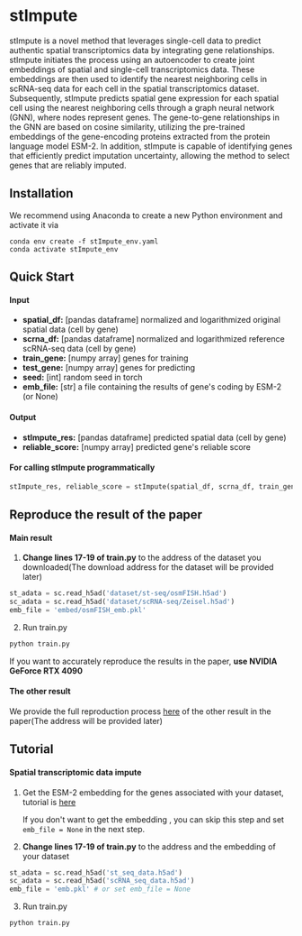 # stImpute

stImpute is a novel method that leverages single-cell data to predict authentic spatial transcriptomics data by integrating gene relationships. stImpute initiates the process using an autoencoder to create joint embeddings of spatial and single-cell transcriptomics data. These embeddings are then used to identify the nearest neighboring cells in scRNA-seq data for each cell in the spatial transcriptomics dataset. Subsequently, stImpute predicts spatial gene expression for each spatial cell using the nearest neighboring cells through a graph neural network (GNN), where nodes represent genes. The gene-to-gene relationships in the GNN are based on cosine similarity, utilizing the pre-trained embeddings of the gene-encoding proteins extracted from the protein language model ESM-2. In addition, stImpute is capable of identifying genes that efficiently predict imputation uncertainty, allowing the method to select genes that are reliably imputed.

## Installation  

We recommend using Anaconda to create a new Python environment and activate it via

```
conda env create -f stImpute_env.yaml
conda activate stImpute_env
```

## Quick Start

#### Input

* **spatial_df:**   [pandas dataframe] normalized and logarithmized original spatial data (cell by gene)
* **scrna_df:**    [pandas dataframe] normalized and logarithmized reference scRNA-seq data (cell by gene)
* **train_gene:**   [numpy array] genes for training
* **test_gene:**    [numpy array] genes for predicting
* **seed:**      [int] random seed in torch
* **emb_file:**    [str] a file containing the results of gene's coding by ESM-2 (or None)

#### Output

* **stImpute_res:**   [pandas dataframe] predicted spatial data (cell by gene)
* **reliable_score:** [numpy array] predicted gene's reliable score

#### For calling stImpute programmatically

```python
stImpute_res, reliable_score = stImpute(spatial_df, scrna_df, train_gene, test_gene, seed=seed, emb_file=emb_file)
```

## Reproduce the result of the paper

#### Main result

1. **Change lines 17-19 of train.py** to the address of the dataset you downloaded(The download address for the dataset will be provided later)

```python
st_adata = sc.read_h5ad('dataset/st-seq/osmFISH.h5ad')
sc_adata = sc.read_h5ad('dataset/scRNA-seq/Zeisel.h5ad')
emb_file = 'embed/osmFISH_emb.pkl'
```

2. Run train.py

```python
python train.py
```

If you want to accurately reproduce the results in the paper, **use NVIDIA GeForce RTX 4090**

#### The other result

We provide the full reproduction process [here]() of the other result in the paper(The address will be provided later)

## Tutorial

#### Spatial transcriptomic data impute

1. Get the ESM-2 embedding for the genes associated with your dataset, tutorial is [here](https://github.com/cquzys/stImpute/blob/main/tutorial/esm-2_tutorial.pdf) 

   If you don't want to get the embedding , you can skip this step and set `emb_file = None` in the next step.

2. **Change lines 17-19 of train.py** to the address and the embedding of your dataset

```python
st_adata = sc.read_h5ad('st_seq_data.h5ad')
sc_adata = sc.read_h5ad('scRNA_seq_data.h5ad')
emb_file = 'emb.pkl' # or set emb_file = None
```

3. Run train.py

```python
python train.py
```

